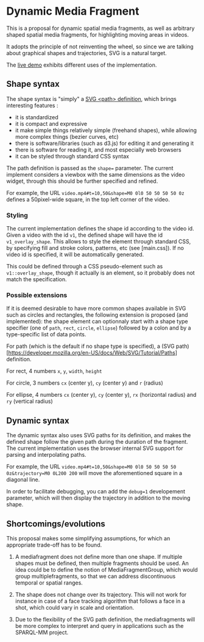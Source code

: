 # Dynamic Media Fragment

This is a proposal for dynamic spatial media fragments, as well as
arbitrary shaped spatial media fragments, for highlighting moving
areas in videos. 

It adopts the principle of not reinventing the wheel, so since we are
talking about graphical shapes and trajectories, SVG is a natural
target.

The [live demo](http://olivieraubert.net/dynamic-media-fragments/)
exhibits different uses of the implementation.

## Shape syntax

The shape syntax is "simply" a [SVG &lt;path>
definition](https://developer.mozilla.org/en-US/docs/Web/SVG/Tutorial/Paths),
which brings interesting features :

- it is standardized
- it is compact and expressive
- it make simple things relatively simple (freehand shapes), while allowing more complex things (bezier curves, etc)
- there is software/libraries (such as d3.js) for editing it and generating it
- there is software for reading it, and most especially web browsers
- it can be styled through standard CSS syntax

The path definition is passed as the `shape=` parameter. The
current implement considers a viewbox with the same dimensions as the
video widget, through this should be further specified and refined.

For example, the URL ```video.mp4#t=10,50&shape=M0 0l0 50 50 50 50 0z```
defines a 50pixel-wide square, in the top left corner of the video.

### Styling

The current implementation defines the shape id according to the video
id. Given a video with the id `v1`, the defined shape will have the id
`v1_overlay_shape`. This allows to style the element through standard
CSS, by specifying fill and stroke colors, patterns, etc (see
[main.css]). If no video id is specified, it will be automatically
generated.

This could be defined through a CSS pseudo-element such as
`v1::overlay_shape`, though it actually is an element, so it
probably does not match the specification.

### Possible extensions

If it is deemed desirable to have more common shapes available in SVG
such as circles and rectangles, the following extension is proposed
(and implemented): the shape element can optionnaly start with a shape
type specifier (one of `path`, `rect`, `circle`, `ellipse`) followed
by a colon and by a type-specific list of data points.

For path (which is the default if no shape type is specified), a (SVG
path)[https://developer.mozilla.org/en-US/docs/Web/SVG/Tutorial/Paths]
definition.

For rect, 4 numbers `x`, `y`, `width`, `height`

For circle, 3 numbers `cx` (center y), `cy` (center y) and `r` (radius)

For ellipse, 4 numbers `cx` (center y), `cy` (center y), `rx`
(horizontal radius) and `ry` (vertical radius)

## Dynamic syntax

The dynamic syntax also uses SVG paths for its definition, and makes
the defined shape follow the given path during the duration of the
fragment. The current implementation uses the browser internal SVG
support for parsing and interpolating paths.

For example, the URL ```video.mp4#t=10,50&shape=M0 0l0 50 50 50 50 0z&trajectory=M0 0L200 200```
will move the aforementioned square in a diagonal line.

In order to facilitate debugging, you can add the ``debug=1``
developement parameter, which will then display the trajectory in
addition to the moving shape.

## Shortcomings/evolutions

This proposal makes some simplifying assumptions, for which an
appropriate trade-off has to be found.

1. A mediafragment does not define more than one shape. If multiple
shapes must be defined, then multiple fragments should be used. An
idea could be to define the notion of MediaFragmentGroup, which would
group multiplefragments, so that we can address discontinuous temporal
or spatial ranges.

2. The shape does not change over its trajectory. This will not work
for instance in case of a face tracking algorithm that follows a face
in a shot, which could vary in scale and orientation.

3. Due to the flexibility of the SVG path definition, the
mediafragments will be more complex to interpret and query in
applications such as the SPARQL-MM project.
